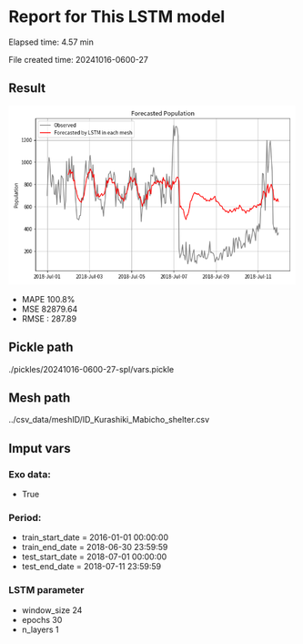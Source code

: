 
# Report for This LSTM model 
Elapsed time: 4.57 min

File created time: 20241016-0600-27

## Result 
<img src="20241016-0600-27.png" width='600'/>

- MAPE	100.8%
- MSE 	82879.64
- RMSE : 287.89

## Pickle path
./pickles/20241016-0600-27-spl/vars.pickle

## Mesh path
../csv_data/meshID/ID_Kurashiki_Mabicho_shelter.csv

## Imput vars

### Exo data:
- True

### Period:
- train_start_date    = 2016-01-01 00:00:00
- train_end_date      = 2018-06-30 23:59:59
- test_start_date     = 2018-07-01 00:00:00  
- test_end_date       = 2018-07-11 23:59:59

### LSTM parameter
- window_size	24
- epochs	30
- n_layers	1

